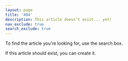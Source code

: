 ```yaml
---
layout: page
title: '404'
description: This article doesn’t exist... yet!
nav_exclude: true
search_exclude: true
---
```


To find the article you’re looking for,
use the search box.

If this article should exist,
you can create it.
